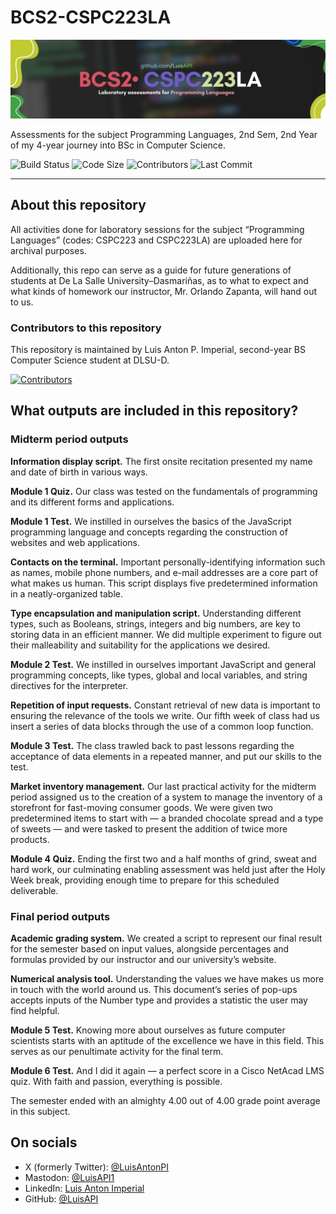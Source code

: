 # BCS2-CSPC223LA

![Header Image for Repository](https://github.com/LuisAPI/BCS2-CSPC223LA/blob/main/HEADER.png?raw=true)

Assessments for the subject Programming Languages, 2nd Sem, 2nd Year of my 4-year journey into BSc in Computer Science.

![Build Status](https://img.shields.io/github/actions/workflow/status/LuisAPI/BCS2-CSPC223LA/static.yml)
![Code Size](https://img.shields.io/github/languages/code-size/LuisAPI/BCS2-CSPC223LA)
![Contributors](https://img.shields.io/github/contributors/LuisAPI/BCS2-CSPC223LA)
![Last Commit](https://img.shields.io/github/last-commit/LuisAPI/BCS2-CSPC223LA)

----

## About this repository

All activities done for laboratory sessions for the subject “Programming Languages” (codes: CSPC223 and CSPC223LA) are uploaded here for archival purposes.

Additionally, this repo can serve as a guide for future generations of students at De La Salle University–Dasmariñas, as to what to expect and what kinds of homework our instructor, Mr. Orlando Zapanta, will hand out to us.

### Contributors to this repository

This repository is maintained by Luis Anton P. Imperial, second-year BS Computer Science student at DLSU-D.

[![Contributors](https://contrib.rocks/image?repo=LuisAPI/BCS2-CSPC223LA)](https://github.com/LuisAPI/BCS2-CSPC223LA/graphs/contributors)

## What outputs are included in this repository?

### Midterm period outputs

**Information display script.** The first onsite recitation presented my name and date of birth in various ways.

**Module 1 Quiz.** Our class was tested on the fundamentals of programming and its different forms and applications.

**Module 1 Test.** We instilled in ourselves the basics of the JavaScript programming language and concepts regarding the construction of websites and web applications.

**Contacts on the terminal.** Important personally-identifying information such as names, mobile phone numbers, and e-mail addresses are a core part of what makes us human. This script displays five predetermined information in a neatly-organized table.

**Type encapsulation and manipulation script.** Understanding different types, such as Booleans, strings, integers and big numbers, are key to storing data in an efficient manner. We did multiple experiment to figure out their malleability and suitability for the applications we desired.

**Module 2 Test.** We instilled in ourselves important JavaScript and general programming concepts, like types, global and local variables, and string directives for the interpreter.

**Repetition of input requests.** Constant retrieval of new data is important to ensuring the relevance of the tools we write. Our fifth week of class had us insert a series of data blocks through the use of a common loop function.

**Module 3 Test.** The class trawled back to past lessons regarding the acceptance of data elements in a repeated manner, and put our skills to the test.

**Market inventory management.** Our last practical activity for the midterm period assigned us to the creation of a system to manage the inventory of a storefront for fast-moving consumer goods. We were given two predetermined items to start with — a branded chocolate spread and a type of sweets — and were tasked to present the addition of twice more products.

**Module 4 Quiz.** Ending the first two and a half months of grind, sweat and hard work, our culminating enabling assessment was held just after the Holy Week break, providing enough time to prepare for this scheduled deliverable.

### Final period outputs

**Academic grading system.** We created a script to represent our final result for the semester based on input values, alongside percentages and formulas provided by our instructor and our university’s website.

**Numerical analysis tool.** Understanding the values we have makes us more in touch with the world around us. This document’s series of pop-ups accepts inputs of the Number type and provides a statistic the user may find helpful.

**Module 5 Test.** Knowing more about ourselves as future computer scientists starts with an aptitude of the excellence we have in this field. This serves as our penultimate activity for the final term.

**Module 6 Test.** And I did it again — a perfect score in a Cisco NetAcad LMS quiz. With faith and passion, everything is possible.

The semester ended with an almighty 4.00 out of 4.00 grade point average in this subject.

## On socials

- X (formerly Twitter): [@LuisAntonPI](https://x.com/luisantonpi)
- Mastodon: [@LuisAPI1](https://mastodon.social/@LuisAPI1)
- LinkedIn: [Luis Anton Imperial](https://linkedin.com/in/LuisAntonPI)
- GitHub: [@LuisAPI](https://github.com/LuisAPI)